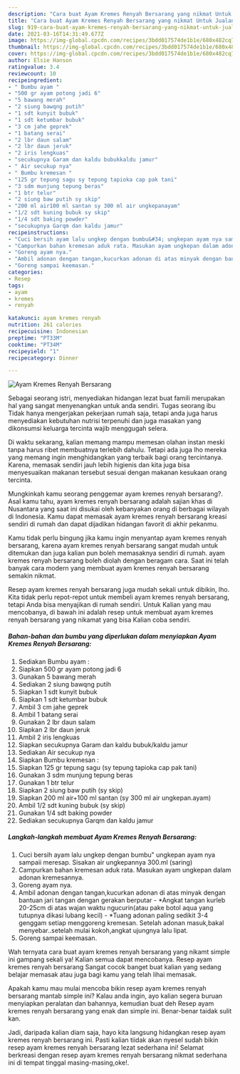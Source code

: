 ```yaml
---
description: "Cara buat Ayam Kremes Renyah Bersarang yang nikmat Untuk Jualan"
title: "Cara buat Ayam Kremes Renyah Bersarang yang nikmat Untuk Jualan"
slug: 919-cara-buat-ayam-kremes-renyah-bersarang-yang-nikmat-untuk-jualan
date: 2021-03-16T14:31:49.677Z
image: https://img-global.cpcdn.com/recipes/3bdd017574de1b1e/680x482cq70/ayam-kremes-renyah-bersarang-foto-resep-utama.jpg
thumbnail: https://img-global.cpcdn.com/recipes/3bdd017574de1b1e/680x482cq70/ayam-kremes-renyah-bersarang-foto-resep-utama.jpg
cover: https://img-global.cpcdn.com/recipes/3bdd017574de1b1e/680x482cq70/ayam-kremes-renyah-bersarang-foto-resep-utama.jpg
author: Elsie Hanson
ratingvalue: 3.4
reviewcount: 10
recipeingredient:
- " Bumbu ayam "
- "500 gr ayam potong jadi 6"
- "5 bawang merah"
- "2 siung bawqng putih"
- "1 sdt kunyit bubuk"
- "1 sdt ketumbar bubuk"
- "3 cm jahe geprek"
- "1 batang serai"
- "2 lbr daun salam"
- "2 lbr daun jeruk"
- "2 iris lengkuas"
- "secukupnya Garam dan kaldu bubukkaldu jamur"
- " Air secukup nya"
- " Bumbu kremesan "
- "125 gr tepung sagu sy tepung tapioka cap pak tani"
- "3 sdm munjung tepung beras"
- "1 btr telur"
- "2 siung baw putih sy skip"
- "200 ml air100 ml santan sy 300 ml air ungkepanayam"
- "1/2 sdt kuning bubuk sy skip"
- "1/4 sdt baking powder"
- "secukupnya Garqm dan kaldu jamur"
recipeinstructions:
- "Cuci bersih ayam lalu ungkep dengan bumbu&#34; ungkepan ayam nya sampaii meresap. Sisakan air ungkepannya 300.ml (saring)"
- "Campurkan bahan kremesan aduk rata. Masukan ayam ungkepan dalam adonan kremesannya."
- "Goreng ayam nya."
- "Ambil adonan dengan tangan,kucurkan adonan di atas minyak dengan bantuan jari tangan dengan gerakan berputar *Angkat tangan kurleb 20-25cm di atas wajan waktu ngucurin(atau pake botol aqua yang tutupnya dikasi lubang kecil) *Tuang adonan paling sedikit 3-4 genggam setiap menggoreng kremesan. Setelah adonan masuk,bakal menyebar..setelah mulai kokoh,angkat ujungnya lalu lipat."
- "Goreng sampai keemasan."
categories:
- Resep
tags:
- ayam
- kremes
- renyah

katakunci: ayam kremes renyah 
nutrition: 261 calories
recipecuisine: Indonesian
preptime: "PT33M"
cooktime: "PT34M"
recipeyield: "1"
recipecategory: Dinner

---
```



![Ayam Kremes Renyah Bersarang](https://img-global.cpcdn.com/recipes/3bdd017574de1b1e/680x482cq70/ayam-kremes-renyah-bersarang-foto-resep-utama.jpg)

Sebagai seorang istri, menyediakan hidangan lezat buat famili merupakan hal yang sangat menyenangkan untuk anda sendiri. Tugas seorang ibu Tidak hanya mengerjakan pekerjaan rumah saja, tetapi anda juga harus menyediakan kebutuhan nutrisi terpenuhi dan juga masakan yang dikonsumsi keluarga tercinta wajib menggugah selera.

Di waktu  sekarang, kalian memang mampu memesan olahan instan meski tanpa harus ribet membuatnya terlebih dahulu. Tetapi ada juga lho mereka yang memang ingin menghidangkan yang terbaik bagi orang tercintanya. Karena, memasak sendiri jauh lebih higienis dan kita juga bisa menyesuaikan makanan tersebut sesuai dengan makanan kesukaan orang tercinta. 



Mungkinkah kamu seorang penggemar ayam kremes renyah bersarang?. Asal kamu tahu, ayam kremes renyah bersarang adalah sajian khas di Nusantara yang saat ini disukai oleh kebanyakan orang di berbagai wilayah di Indonesia. Kamu dapat memasak ayam kremes renyah bersarang kreasi sendiri di rumah dan dapat dijadikan hidangan favorit di akhir pekanmu.

Kamu tidak perlu bingung jika kamu ingin menyantap ayam kremes renyah bersarang, karena ayam kremes renyah bersarang sangat mudah untuk ditemukan dan juga kalian pun boleh memasaknya sendiri di rumah. ayam kremes renyah bersarang boleh diolah dengan beragam cara. Saat ini telah banyak cara modern yang membuat ayam kremes renyah bersarang semakin nikmat.

Resep ayam kremes renyah bersarang juga mudah sekali untuk dibikin, lho. Kita tidak perlu repot-repot untuk membeli ayam kremes renyah bersarang, tetapi Anda bisa menyajikan di rumah sendiri. Untuk Kalian yang mau mencobanya, di bawah ini adalah resep untuk membuat ayam kremes renyah bersarang yang nikamat yang bisa Kalian coba sendiri.

<!--inarticleads1-->

##### Bahan-bahan dan bumbu yang diperlukan dalam menyiapkan Ayam Kremes Renyah Bersarang:

1. Sediakan  Bumbu ayam :
1. Siapkan 500 gr ayam potong jadi 6
1. Gunakan 5 bawang merah
1. Sediakan 2 siung bawqng putih
1. Siapkan 1 sdt kunyit bubuk
1. Siapkan 1 sdt ketumbar bubuk
1. Ambil 3 cm jahe geprek
1. Ambil 1 batang serai
1. Gunakan 2 lbr daun salam
1. Siapkan 2 lbr daun jeruk
1. Ambil 2 iris lengkuas
1. Siapkan secukupnya Garam dan kaldu bubuk/kaldu jamur
1. Sediakan  Air secukup nya
1. Siapkan  Bumbu kremesan :
1. Siapkan 125 gr tepung sagu (sy tepung tapioka cap pak tani)
1. Gunakan 3 sdm munjung tepung beras
1. Gunakan 1 btr telur
1. Siapkan 2 siung baw putih (sy skip)
1. Siapkan 200 ml air+100 ml santan (sy 300 ml air ungkepan.ayam)
1. Ambil 1/2 sdt kuning bubuk (sy skip)
1. Gunakan 1/4 sdt baking powder
1. Sediakan secukupnya Garqm dan kaldu jamur




<!--inarticleads2-->

##### Langkah-langkah membuat Ayam Kremes Renyah Bersarang:

1. Cuci bersih ayam lalu ungkep dengan bumbu&#34; ungkepan ayam nya sampaii meresap. Sisakan air ungkepannya 300.ml (saring)
1. Campurkan bahan kremesan aduk rata. Masukan ayam ungkepan dalam adonan kremesannya.
1. Goreng ayam nya.
1. Ambil adonan dengan tangan,kucurkan adonan di atas minyak dengan bantuan jari tangan dengan gerakan berputar - *Angkat tangan kurleb 20-25cm di atas wajan waktu ngucurin(atau pake botol aqua yang tutupnya dikasi lubang kecil) - *Tuang adonan paling sedikit 3-4 genggam setiap menggoreng kremesan. Setelah adonan masuk,bakal menyebar..setelah mulai kokoh,angkat ujungnya lalu lipat.
1. Goreng sampai keemasan.




Wah ternyata cara buat ayam kremes renyah bersarang yang nikamt simple ini gampang sekali ya! Kalian semua dapat mencobanya. Resep ayam kremes renyah bersarang Sangat cocok banget buat kalian yang sedang belajar memasak atau juga bagi kamu yang telah lihai memasak.

Apakah kamu mau mulai mencoba bikin resep ayam kremes renyah bersarang mantab simple ini? Kalau anda ingin, ayo kalian segera buruan menyiapkan peralatan dan bahannya, kemudian buat deh Resep ayam kremes renyah bersarang yang enak dan simple ini. Benar-benar taidak sulit kan. 

Jadi, daripada kalian diam saja, hayo kita langsung hidangkan resep ayam kremes renyah bersarang ini. Pasti kalian tiidak akan nyesel sudah bikin resep ayam kremes renyah bersarang lezat sederhana ini! Selamat berkreasi dengan resep ayam kremes renyah bersarang nikmat sederhana ini di tempat tinggal masing-masing,oke!.

